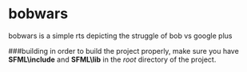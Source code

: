 # bobwars
bobwars is a simple rts depicting the struggle of bob vs google plus

###building
in order to build the project properly, make sure you have **SFML\include** and **SFML\lib** in the _root_ directory of the project.

